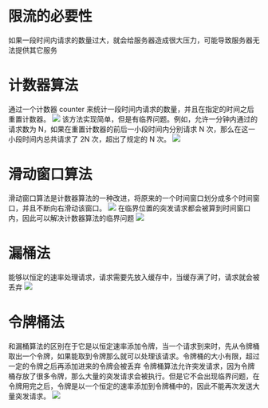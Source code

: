 # 限流的必要性
如果一段时间内请求的数量过大，就会给服务器造成很大压力，可能导致服务器无法提供其它服务
# 计数器算法
通过一个计数器 counter 来统计一段时间内请求的数量，并且在指定的时间之后重置计数器。
![](https://github.com/daydreamdev/MeetingFilm/raw/master/pic/%E8%AE%A1%E6%95%B0%E5%99%A8%E9%99%90%E6%B5%811.png)
该方法实现简单，但是有临界问题。例如，允许一分钟内通过的请求数为 N，如果在重置计数器的前后一小段时间内分别请求 N 次，那么在这一小段时间内总共请求了 2N 次，超出了规定的 N 次。
![](https://github.com/daydreamdev/MeetingFilm/raw/master/pic/%E8%AE%A1%E6%95%B0%E5%99%A8%E9%99%90%E6%B5%812.png)
# 滑动窗口算法
滑动窗口算法是计数器算法的一种改进，将原来的一个时间窗口划分成多个时间窗口，并且不断向右滑动该窗口。
![](https://github.com/daydreamdev/MeetingFilm/raw/master/pic/%E6%BB%91%E5%8A%A8%E7%AA%97%E5%8F%A3%E9%99%90%E6%B5%811.png)
在临界位置的突发请求都会被算到时间窗口内，因此可以解决计数器算法的临界问题
![](https://github.com/daydreamdev/MeetingFilm/raw/master/pic/%E6%BB%91%E5%8A%A8%E7%AA%97%E5%8F%A3%E9%99%90%E6%B5%812.png)
# 漏桶法
能够以恒定的速率处理请求，请求需要先放入缓存中，当缓存满了时，请求就会被丢弃
![](https://github.com/daydreamdev/MeetingFilm/raw/master/pic/%E6%BC%8F%E6%A1%B6%E6%B3%95.png)
# 令牌桶法
和漏桶算法的区别在于它是以恒定速率添加令牌，当一个请求到来时，先从令牌桶取出一个令牌，如果能取到令牌那么就可以处理该请求。令牌桶的大小有限，超过一定的令牌之后再添加进来的令牌会被丢弃
令牌桶算法允许突发请求，因为令牌桶存放了很多令牌，那么大量的突发请求会被执行。但是它不会出现临界问题，在令牌用完之后，令牌是以一个恒定的速率添加到令牌桶中的，因此不能再次发送大量突发请求。
![](https://github.com/daydreamdev/MeetingFilm/raw/master/pic/%E4%BB%A4%E7%89%8C%E6%A1%B6%E6%B3%95.png)
